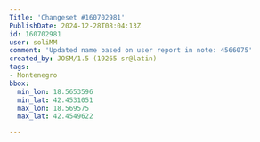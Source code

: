 ```yaml
---
Title: 'Changeset #160702981'
PublishDate: 2024-12-28T08:04:13Z
id: 160702981
user: soliMM
comment: 'Updated name based on user report in note: 4566075'
created_by: JOSM/1.5 (19265 sr@latin)
tags:
- Montenegro
bbox:
  min_lon: 18.5653596
  min_lat: 42.4531051
  max_lon: 18.569575
  max_lat: 42.4549622

---
```

